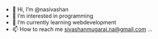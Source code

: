 - 👋 Hi, I’m @nasivashan
- 👀 I’m interested in programming
- 🌱 I’m currently learning webdevelopment
- 📫 How to reach me sivashanmugaraj.na@gmail.com ...

<!---
nasivashan/nasivashan is a ✨ special ✨ repository because its `README.md` (this file) appears on your GitHub profile.
You can click the Preview link to take a look at your changes.
--->

